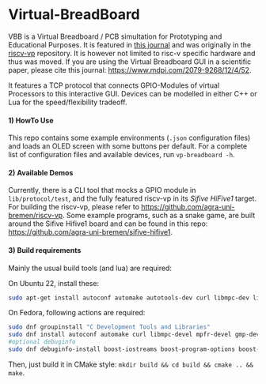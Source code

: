 # Virtual-BreadBoard
VBB is a Virtual Breadboard / PCB simultation for Prototyping and Educational Purposes.
It is featured in [this journal](https://www.mdpi.com/2079-9268/12/4/52/htm) and was originally in the [riscv-vp](https://github.com/agra-uni-bremen/riscv-vp) repository.
It is however not limited to risc-v specific hardware and thus was moved.
If you are using the Virtual Breadboard GUI in a scientific paper, please cite this journal: https://www.mdpi.com/2079-9268/12/4/52.

It features a TCP protocol that connects GPIO-Modules of virtual Processors to this interactive GUI.
Devices can be modelled in either C++ or Lua for the speed/flexibility tradeoff.


#### 1) HowTo Use

This repo contains some example environments (`.json` configuration files) and loads an OLED screen with some buttons per default.
For a complete list of configuration files and available devices, run `vp-breadboard -h`.

#### 2) Available Demos

Currently, there is a CLI tool that mocks a GPIO module in `lib/protocol/test`, and the fully featured riscv-vp in its *Sifive HiFive1* target.
For building the riscv-vp, please refer to https://github.com/agra-uni-bremen/riscv-vp.
Some example programs, such as a snake game, are built around the Sifive Hifive1 board and can be found in this repo: https://github.com/agra-uni-bremen/sifive-hifive1.

#### 3) Build requirements

Mainly the usual build tools (and lua) are required:

On Ubuntu 22, install these:
```bash
sudo apt-get install autoconf automake autotools-dev curl libmpc-dev libmpfr-dev libgmp-dev gawk build-essential bison flex texinfo libgoogle-perftools-dev libtool patchutils bc zlib1g-dev libexpat-dev qt5-default liblua5.4-dev 
```

On Fedora, following actions are required:
```bash
sudo dnf groupinstall "C Development Tools and Libraries"
sudo dnf install autoconf automake curl libmpc-devel mpfr-devel gmp-devel gawk bison flex texinfo gperf libtool patchutils bc zlib-devel expat-devel cmake qt5-qtbase qt5-qtbase-devel lua-devel
#optional debuginfo
sudo dnf debuginfo-install boost-iostreams boost-program-options boost-regex bzip2-libs glibc libgcc libicu libstdc++ zlib
```
Then, just build it in CMake style: `mkdir build && cd build && cmake .. && make`.
